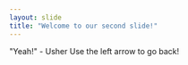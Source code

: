```yaml
---
layout: slide
title: "Welcome to our second slide!"
---
```

"Yeah!" - Usher
Use the left arrow to go back!
